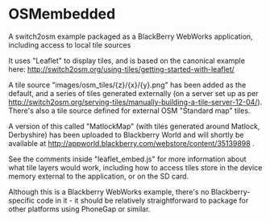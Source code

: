 OSMembedded
===========

A switch2osm example packaged as a BlackBerry WebWorks application, including access to local tile sources

It uses "Leaflet" to display tiles, and is based on the canonical example here:
http://switch2osm.org/using-tiles/getting-started-with-leaflet/

A tile source "images/osm_tiles/{z}/{x}/{y}.png" has been added as the default, and a series of tiles generated externally (on a server set up as per http://switch2osm.org/serving-tiles/manually-building-a-tile-server-12-04/).  There's also a tile source defined for external OSM "Standard map" tiles.  

A version of this called "MatlockMap" (with tiles generated around Matlock, Derbyshire) has been uploaded to Blackberry World and will shortly be available at http://appworld.blackberry.com/webstore/content/35139898 .

See the comments inside "leaflet_embed.js" for more information about what tile layers would work, including how to access tiles store in the device memory external to the application, or on the SD card.

Although this is a Blackberry WebWorks example, there's no Blackberry-specific code in it - it should be relatively straightforward to package for other platforms using PhoneGap or similar.


